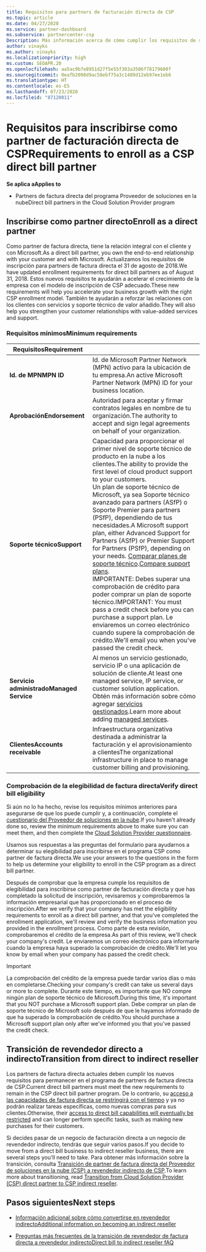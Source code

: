 ```yaml
---
title: Requisitos para partners de facturación directa de CSP
ms.topic: article
ms.date: 04/27/2020
ms.service: partner-dashboard
ms.subservice: partnercenter-csp
Description: Más información acerca de cómo cumplir los requisitos de servicio y soporte técnico más recientes para convertirte en un partner de facturación directa en el programa Proveedor de soluciones en la nube (CSP) de Microsoft.
author: vinayks
ms.author: vinayks
ms.localizationpriority: high
ms.custom: SEOAPR.20
ms.openlocfilehash: aa5ac9b7e8951d27f5e55f303a3506f78179600f
ms.sourcegitcommit: 0eafb2098d9ac58ebf75a3c1489d12eb97ee1eb6
ms.translationtype: HT
ms.contentlocale: es-ES
ms.lasthandoff: 07/23/2020
ms.locfileid: "87120011"
---
```

# <a name="requirements-to-enroll-as-a-csp-direct-bill-partner"></a><span data-ttu-id="bc0f0-103">Requisitos para inscribirse como partner de facturación directa de CSP</span><span class="sxs-lookup"><span data-stu-id="bc0f0-103">Requirements to enroll as a CSP direct bill partner</span></span>

<span data-ttu-id="bc0f0-104">**Se aplica a**</span><span class="sxs-lookup"><span data-stu-id="bc0f0-104">**Applies to**</span></span>

- <span data-ttu-id="bc0f0-105">Partners de factura directa del programa Proveedor de soluciones en la nube</span><span class="sxs-lookup"><span data-stu-id="bc0f0-105">Direct bill partners in the Cloud Solution Provider program</span></span>

## <a name="enroll-as-a-direct-partner"></a><span data-ttu-id="bc0f0-106">Inscribirse como partner directo</span><span class="sxs-lookup"><span data-stu-id="bc0f0-106">Enroll as a direct partner</span></span>

<span data-ttu-id="bc0f0-107">Como partner de factura directa, tiene la relación integral con el cliente y con Microsoft.</span><span class="sxs-lookup"><span data-stu-id="bc0f0-107">As a direct bill partner, you own the end-to-end relationship with your customer and with Microsoft.</span></span> <span data-ttu-id="bc0f0-108">Actualizamos los requisitos de inscripción para partners de factura directa el 31 de agosto de 2018.</span><span class="sxs-lookup"><span data-stu-id="bc0f0-108">We have updated enrollment requirements for direct bill partners as of August 31, 2018.</span></span> <span data-ttu-id="bc0f0-109">Estos nuevos requisitos te ayudarán a acelerar el crecimiento de la empresa con el modelo de inscripción de CSP adecuado.</span><span class="sxs-lookup"><span data-stu-id="bc0f0-109">These new requirements will help you accelerate your business growth with the right CSP enrollment model.</span></span> <span data-ttu-id="bc0f0-110">También te ayudarán a reforzar las relaciones con los clientes con servicios y soporte técnico de valor añadido.</span><span class="sxs-lookup"><span data-stu-id="bc0f0-110">They will also help you strengthen your customer relationships with value-added services and support.</span></span>

### <a name="minimum-requirements"></a><span data-ttu-id="bc0f0-111">Requisitos mínimos</span><span class="sxs-lookup"><span data-stu-id="bc0f0-111">Minimum requirements</span></span>

|<span data-ttu-id="bc0f0-112">**Requisitos**</span><span class="sxs-lookup"><span data-stu-id="bc0f0-112">**Requirement**</span></span>|                             |
|--------------------------------|--------------------------------------------------------------|
|<span data-ttu-id="bc0f0-113">**Id. de MPN**</span><span class="sxs-lookup"><span data-stu-id="bc0f0-113">**MPN ID**</span></span>   |<span data-ttu-id="bc0f0-114">Id. de Microsoft Partner Network (MPN) activo para la ubicación de tu empresa.</span><span class="sxs-lookup"><span data-stu-id="bc0f0-114">An active Microsoft Partner Network (MPN) ID for your business location.</span></span>    |
|<span data-ttu-id="bc0f0-115">**Aprobación**</span><span class="sxs-lookup"><span data-stu-id="bc0f0-115">**Endorsement**</span></span>   |<span data-ttu-id="bc0f0-116">Autoridad para aceptar y firmar contratos legales en nombre de tu organización.</span><span class="sxs-lookup"><span data-stu-id="bc0f0-116">The authority to accept and sign legal agreements on behalf of your organization.</span></span>|
|<span data-ttu-id="bc0f0-117">**Soporte técnico**</span><span class="sxs-lookup"><span data-stu-id="bc0f0-117">**Support**</span></span>   |<span data-ttu-id="bc0f0-118">Capacidad para proporcionar el primer nivel de soporte técnico de producto en la nube a los clientes.</span><span class="sxs-lookup"><span data-stu-id="bc0f0-118">The ability to provide the first level of cloud product support to your customers.</span></span> <br/><span data-ttu-id="bc0f0-119">Un plan de soporte técnico de Microsoft, ya sea Soporte técnico avanzado para partners (ASfP) o Soporte Premier para partners (PSfP), dependiendo de tus necesidades.</span><span class="sxs-lookup"><span data-stu-id="bc0f0-119">A Microsoft support plan, either Advanced Support for Partners (ASfP) or Premier Support for Partners (PSfP), depending on your needs.</span></span> <span data-ttu-id="bc0f0-120">[Comparar planes de soporte técnico](https://partner.microsoft.com/support/partnersupport).</span><span class="sxs-lookup"><span data-stu-id="bc0f0-120">[Compare support plans](https://partner.microsoft.com/support/partnersupport).</span></span><br/> <span data-ttu-id="bc0f0-121">IMPORTANTE: Debes superar una comprobación de crédito para poder comprar un plan de soporte técnico.</span><span class="sxs-lookup"><span data-stu-id="bc0f0-121">IMPORTANT: You must pass a credit check before you can purchase a support plan.</span></span> <span data-ttu-id="bc0f0-122">Le enviaremos un correo electrónico cuando supere la comprobación de crédito.</span><span class="sxs-lookup"><span data-stu-id="bc0f0-122">We'll email you when you've passed the credit check.</span></span> |
|<span data-ttu-id="bc0f0-123">**Servicio administrado**</span><span class="sxs-lookup"><span data-stu-id="bc0f0-123">**Managed Service**</span></span>   |<span data-ttu-id="bc0f0-124">Al menos un servicio gestionado, servicio IP o una aplicación de solución de cliente.</span><span class="sxs-lookup"><span data-stu-id="bc0f0-124">At least one managed service, IP service, or customer solution application.</span></span> <span data-ttu-id="bc0f0-125">Obtén más información sobre cómo agregar [servicios gestionados](https://partner.microsoft.com/business-opportunities/managed-services-provider).</span><span class="sxs-lookup"><span data-stu-id="bc0f0-125">Learn more about adding [managed services](https://partner.microsoft.com/business-opportunities/managed-services-provider).</span></span>|
|<span data-ttu-id="bc0f0-126">**Clientes**</span><span class="sxs-lookup"><span data-stu-id="bc0f0-126">**Accounts receivable**</span></span> |<span data-ttu-id="bc0f0-127">Infraestructura organizativa destinada a administrar la facturación y el aprovisionamiento a clientes</span><span class="sxs-lookup"><span data-stu-id="bc0f0-127">The organizational infrastructure in place to manage customer billing and provisioning.</span></span>

### <a name="verify-direct-bill-eligibility"></a><span data-ttu-id="bc0f0-128">Comprobación de la elegibilidad de factura directa</span><span class="sxs-lookup"><span data-stu-id="bc0f0-128">Verify direct bill eligibility</span></span>

<span data-ttu-id="bc0f0-129">Si aún no lo ha hecho, revise los requisitos mínimos anteriores para asegurarse de que los puede cumplir y, a continuación, complete el [cuestionario del Proveedor de soluciones en la nube](https://partner.microsoft.com/cloud-solution-provider/assessment).</span><span class="sxs-lookup"><span data-stu-id="bc0f0-129">If you haven't already done so, review the minimum requirements above to make sure you can meet them, and then complete the [Cloud Solution Provider questionnaire](https://partner.microsoft.com/cloud-solution-provider/assessment).</span></span>

<span data-ttu-id="bc0f0-130">Usamos sus respuestas a las preguntas del formulario para ayudarnos a determinar su elegibilidad para inscribirse en el programa CSP como partner de factura directa.</span><span class="sxs-lookup"><span data-stu-id="bc0f0-130">We use your answers to the questions in the form to help us determine your eligibility to enroll in the CSP program as a direct bill partner.</span></span>

<span data-ttu-id="bc0f0-131">Después de comprobar que la empresa cumple los requisitos de elegibilidad para inscribirse como partner de facturación directa y que has completado la solicitud de inscripción, revisaremos y comprobaremos la información empresarial que has proporcionado en el proceso de inscripción.</span><span class="sxs-lookup"><span data-stu-id="bc0f0-131">After we verify that your company has met the eligibility requirements to enroll as a direct bill partner, and that you've completed the enrollment application, we'll review and verify the business information you provided in the enrollment process.</span></span> <span data-ttu-id="bc0f0-132">Como parte de esta revisión, comprobaremos el crédito de la empresa.</span><span class="sxs-lookup"><span data-stu-id="bc0f0-132">As part of this review, we'll check your company's credit.</span></span> <span data-ttu-id="bc0f0-133">Le enviaremos un correo electrónico para informarle cuando la empresa haya superado la comprobación de crédito.</span><span class="sxs-lookup"><span data-stu-id="bc0f0-133">We'll let you know by email when your company has passed the credit check.</span></span>

>[!IMPORTANT]
><span data-ttu-id="bc0f0-134">La comprobación del crédito de la empresa puede tardar varios días o más en completarse.</span><span class="sxs-lookup"><span data-stu-id="bc0f0-134">Checking your company's credit can take us several days or more to complete.</span></span> <span data-ttu-id="bc0f0-135">Durante este tiempo, es importante que NO compre ningún plan de soporte técnico de Microsoft.</span><span class="sxs-lookup"><span data-stu-id="bc0f0-135">During this time, it's important that you NOT purchase a Microsoft support plan.</span></span> <span data-ttu-id="bc0f0-136">Debe comprar un plan de soporte técnico de Microsoft solo después de que le hayamos informado de que ha superado la comprobación de crédito.</span><span class="sxs-lookup"><span data-stu-id="bc0f0-136">You should purchase a Microsoft support plan only after we've informed you that you've passed the credit check.</span></span>

## <a name="transition-from-direct-to-indirect-reseller"></a><span data-ttu-id="bc0f0-137">Transición de revendedor directo a indirecto</span><span class="sxs-lookup"><span data-stu-id="bc0f0-137">Transition from direct to indirect reseller</span></span>

<span data-ttu-id="bc0f0-138">Los partners de factura directa actuales deben cumplir los nuevos requisitos para permanecer en el programa de partners de factura directa de CSP.</span><span class="sxs-lookup"><span data-stu-id="bc0f0-138">Current direct bill partners must meet the new requirements to remain in the CSP direct bill partner program.</span></span> <span data-ttu-id="bc0f0-139">De lo contrario, su [acceso a las capacidades de factura directa se restringirá con el tiempo](restricted-direct-bill-capabilities.md) y ya no podrán realizar tareas específicas, como nuevas compras para sus clientes.</span><span class="sxs-lookup"><span data-stu-id="bc0f0-139">Otherwise, their [access to direct bill capabilities will eventually be restricted](restricted-direct-bill-capabilities.md) and can longer perform specific tasks, such as making new purchases for their customers.</span></span>

<span data-ttu-id="bc0f0-140">Si decides pasar de un negocio de facturación directa a un negocio de revendedor indirecto, tendrás que seguir varios pasos.</span><span class="sxs-lookup"><span data-stu-id="bc0f0-140">If you decide to move from a direct bill business to indirect reseller business, there are several steps you'll need to take.</span></span> <span data-ttu-id="bc0f0-141">Para obtener más información sobre la transición, consulta [Transición de partner de factura directa del Proveedor de soluciones en la nube (CSP) a revendedor indirecto de CSP](transition-direct-to-indirect.md).</span><span class="sxs-lookup"><span data-stu-id="bc0f0-141">To learn more about transitioning, read [Transition from Cloud Solution Provider (CSP) direct partner to CSP indirect reseller](transition-direct-to-indirect.md).</span></span>

## <a name="next-steps"></a><span data-ttu-id="bc0f0-142">Pasos siguientes</span><span class="sxs-lookup"><span data-stu-id="bc0f0-142">Next steps</span></span>

- [<span data-ttu-id="bc0f0-143">Información adicional sobre cómo convertirse en revendedor indirecto</span><span class="sxs-lookup"><span data-stu-id="bc0f0-143">Additional information on becoming an indirect reseller</span></span>](https://assetsprod.microsoft.com/csp-directbill-to-indirect-transition.pdf)

- [<span data-ttu-id="bc0f0-144">Preguntas más frecuentes de la transición de revendedor de factura directa a revendedor indirecto</span><span class="sxs-lookup"><span data-stu-id="bc0f0-144">Direct bill to indirect reseller fAQ</span></span>](https://assetsprod.microsoft.com/mpn/direct-bill-partner-faq.pdf)
